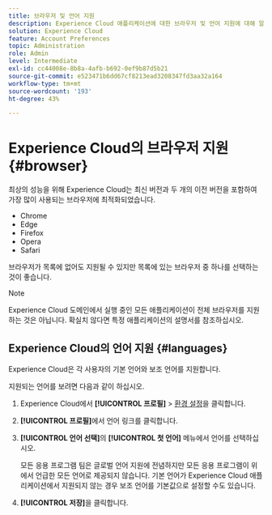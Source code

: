 ```yaml
---
title: 브라우저 및 언어 지원
description: Experience Cloud 애플리케이션에 대한 브라우저 및 언어 지원에 대해 알아봅니다. 계정 프로필에서 기본 및 보조 언어를 선택합니다.
solution: Experience Cloud
feature: Account Preferences
topic: Administration
role: Admin
level: Intermediate
exl-id: cc44008e-8b8a-4afb-b692-0ef9b87d5b21
source-git-commit: e523471b6dd67cf8213ead3208347fd3aa32a164
workflow-type: tm+mt
source-wordcount: '193'
ht-degree: 43%

---
```


# Experience Cloud의 브라우저 지원 {#browser}

최상의 성능을 위해 Experience Cloud는 최신 버전과 두 개의 이전 버전을 포함하여 가장 많이 사용되는 브라우저에 최적화되었습니다.

* Chrome
* Edge
* Firefox
* Opera
* Safari

브라우저가 목록에 없어도 지원될 수 있지만 목록에 있는 브라우저 중 하나를 선택하는 것이 좋습니다.

>[!NOTE]
>
>Experience Cloud 도메인에서 실행 중인 모든 애플리케이션이 전체 브라우저를 지원하는 것은 아닙니다. 확실치 않다면 특정 애플리케이션의 설명서를 참조하십시오.

## Experience Cloud의 언어 지원 {#languages}

Experience Cloud은 각 사용자의 기본 언어와 보조 언어를 지원합니다.

지원되는 언어를 보려면 다음과 같이 하십시오.

1. Experience Cloud에서 **[!UICONTROL 프로필]** > [환경 설정](https://experience.adobe.com/preferences)을 클릭합니다.

1. **[!UICONTROL 프로필]**&#x200B;에서 언어 링크를 클릭합니다.

1. **[!UICONTROL 언어 선택]**&#x200B;의 **[!UICONTROL 첫 언어]** 메뉴에서 언어를 선택하십시오.

   모든 응용 프로그램 팀은 글로벌 언어 지원에 전념하지만 모든 응용 프로그램이 위에서 언급한 모든 언어로 제공되지 않습니다. 기본 언어가 Experience Cloud 애플리케이션에서 지원되지 않는 경우 보조 언어를 기본값으로 설정할 수도 있습니다.

1. **[!UICONTROL 저장]**&#x200B;을 클릭합니다.
